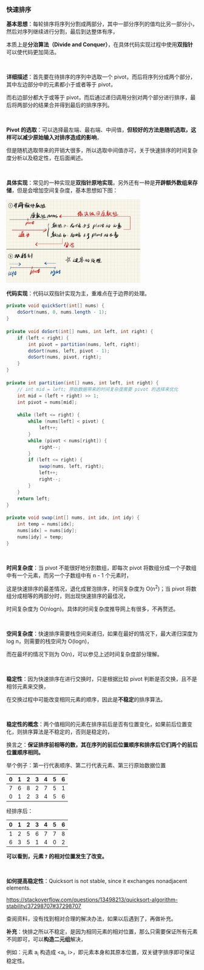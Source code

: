 ### 快速排序

<strong>基本思想</strong>：每轮排序将序列分割成两部分，其中一部分序列的值均比另一部分小，然后对序列继续进行分割，最后到达整体有序，

本质上是<strong>分治算法（Divide and Conquer）</strong>，在具体代码实现过程中使用<strong>双指针</strong>可以使代码更加简洁。

<br>

<strong>详细描述</strong>：首先要在待排序的序列中选取一个 pivot，而后将序列分成两个部分，其中左边部分中的元素都小于或者等于 pivot，

而右边部分都大于或等于 pivot，而后通过递归调用分别对两个部分进行排序，最后将两部分的结果合并得到最后的排序序列。

<br>

<strong>Pivot 的选取</strong>：可以选择最左端、最右端、中间值，<strong>但较好的方法是随机选取，这样可以减少原始输入对排序造成的影响</strong>，

但是随机选取带来的开销大很多，所以选取中间值亦可，关于快速排序的时间复杂度分析以及稳定性，在后面阐述。

<br>

<strong>具体实现</strong>：常见的一种实现是<strong>双指针原地实现</strong>，另外还有一种是<strong>开辟额外数组来存储</strong>，但是会增加空间复杂度，基本思想如下图：

 <img src="https://raw.githubusercontent.com/Eminem-x/Learning/main/AcWing/pic/Part1/快排示例.png" alt="system call" style="max-width: 70%">

<br>

<strong>代码实现</strong>：代码以双指针实现为主，重难点在于边界的处理。

```java
private void quickSort(int[] nums) {
    doSort(nums, 0, nums.length - 1);
}

private void doSort(int[] nums, int left, int right) {
    if (left < right) {
        int pivot = partition(nums, left, right);
        doSort(nums, left, pivot - 1);
        doSort(nums, pivot, right);
    }
}

private int partition(int[] nums, int left, int right) {
    // int mid = left; 原始数据带来的时间复杂度需要 pivot 的选择来优化
    int mid = (left + right) >> 1;
    int pivot = nums[mid];
    
    while (left <= right) {
        while (nums[left] < pivot) {
            left++;
        }
        while (pivot < nums[right]) {
            right--;
        }
        if (left <= right) {
            swap(nums, left, right);
            left++;
            right--;
        }
    }
    return left;
}

private void swap(int[] nums, int idx, int idy) {
    int temp = nums[idx];
    nums[idx] = nums[idy];
    nums[idy] = temp;
}
```

<br>

<strong>时间复杂度</strong>：当 pivot 不能很好地分割数组，即每次 pivot 将数组分成一个子数组中有一个元素，而另一个子数组中有 n - 1 个元素时，

这是快速排序的最差情况，退化成冒泡排序，时间复杂度为 O(n<sup>2</sup>)；当 pivot 将数组分成相等的两部分时，则出现快速排序的最佳况，

时间复杂度为 O(nlogn)。具体的时间复杂度推导网上有很多，不再赘述。

<br>

<strong>空间复杂度</strong>：快速排序需要栈空间来递归，如果在最好的情况下，最大递归深度为 log n，则需要的栈空间为 O(logn)，

而在最坏的情况下则为 O(n)，可以参见上述时间复杂度部分理解。

<br>

<strong>稳定性</strong>：因为快速排序在进行交换时，只是根据比较 pivot 判断是否交换，且不是相邻元素来交换，

在交换过程中可能改变相同元素的顺序，因此是<strong>不稳定</strong>的排序算法。

<br>

<strong>稳定性的概念</strong>：两个值相同的元素在排序前后是否有位置变化，如果前后位置变化，则排序算法是不稳定的，否则是稳定的，

换言之：<strong>保证排序前相等的数，其在序列的前后位置顺序和排序后它们两个的前后位置顺序相同。</strong>

举个例子：第一行代表顺序、第二行代表元素、第三行原始数据位置

|  0   |  1   |  2   |  3   |  4   |  5   |  6   |
| :--: | :--: | :--: | :--: | :--: | :--: | :--: |
|  7   |  6   |  8   |  2   |  7   |  5   |  1   |
|  0   |  1   |  2   |  3   |  4   |  5   |  6   |

经排序后：

|  0   |  1   |  2   |  3   |  4   |  5   |  6   |
| :--: | :--: | :--: | :--: | :--: | :--: | :--: |
|  1   |  2   |  5   |  6   |  7   |  7   |  8   |
|  6   |  3   |  5   |  1   |  4   |  0   |  2   |

<strong>可以看到，元素 `7` 的相对位置发生了改变。</strong>                                                                                                                                                                                                                                                                                                                                                                                                                                                                                                                                                                                                                                                                                                                                                                                                                                                                                                                                                                                                                                                                                                                                                                                                                                                                                                                                                                                                                                                                                                                                                                                                                                                                                                                                                                                                                                                                                                                                                                                                                                                                                                                                                                                                                                                                                                                                                                                                                                                                                                                                                                                                                                                                                                                                                                                                                                                                               

<br>

<strong>如何提高稳定性</strong>：Quicksort is not stable, since it exchanges nonadjacent elements.

https://stackoverflow.com/questions/13498213/quicksort-algorithm-stability/37298707#37298707

查阅资料，没有找到相对合理的解决办法，如果以后遇到了，再做补充。

<strong>补充</strong>：快排之所以不稳定，是因为相同元素的相对位置，那么只需要保证所有元素不同即可，可以<strong>构造二元组</strong>解决，

例如：元素 a<sub>i</sub> 构造成 <a<sub>i</sub>, i>，即元素本身和其原本位置，双关键字排序即可保证稳定性。
